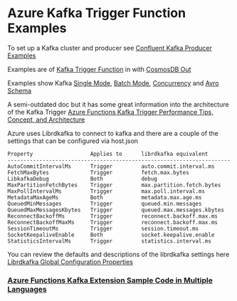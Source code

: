 # Azure Kafka Trigger Function Examples

To set up a Kafka cluster and producer see [Confluent Kafka Producer Examples](https://github.com/VinnyBonner/ConfluentKafkaProducerExample)

Examples are of [Kafka Trigger Function](https://docs.microsoft.com/en-us/azure/azure-functions/functions-bindings-kafka-trigger?tabs=in-process%2Cconfluent&pivots=programming-language-csharp) in with [CosmosDB Out](https://docs.microsoft.com/en-us/azure/azure-functions/functions-bindings-cosmosdb-v2-output?tabs=in-process%2Cfunctionsv2&pivots=programming-language-csharp)

Examples show Kafka [Single Mode](https://github.com/VinnyBonner/AzureKafkaTriggerFunctionExamples/tree/main/SingleMode), [Batch Mode](https://github.com/VinnyBonner/AzureKafkaTriggerFunctionExamples/tree/main/BatchMode), [Concurrency](https://github.com/VinnyBonner/AzureKafkaTriggerFunctionExamples/tree/main/ConcurrencyMode) and [Avro Schema](https://github.com/VinnyBonner/AzureKafkaTriggerFunctionExamples/tree/main/Avro)

A semi-outdated doc but it has some great information into the architecture of the Kafka Trigger [Azure Functions Kafka Trigger Performance Tips, Concept, and Architecture](https://tsuyoshiushio.medium.com/azure-functions-kafka-trigger-performance-tips-concept-and-architecture-ec94a31d8b93)

Azure uses Librdkafka to connect to kafka and there are a couple of the settings that can be configured via host.json

```
Property                  Applies to      librdkafka equivalent
----------------------------------------------------------------------
AutoCommitIntervalMs      Trigger         auto.commit.interval.ms
FetchMaxBytes             Trigger         fetch.max.bytes
LibkafkaDebug             Both            debug
MaxPartitionFetchBytes    Trigger         max.partition.fetch.bytes
MaxPollIntervalMs         Trigger         max.poll.interval.ms
MetadataMaxAgeMs          Both            metadata.max.age.ms
QueuedMinMessages         Trigger         queued.min.messages
QueuedMaxMessagesKbytes   Trigger         queued.max.messages.kbytes
ReconnectBackoffMs        Trigger         reconnect.backoff.max.ms
ReconnectBackoffMaxMs     Trigger         reconnect.backoff.max.ms
SessionTimeoutMs          Trigger         session.timeout.ms
SocketKeepaliveEnable     Both            socket.keepalive.enable
StatisticsIntervalMs      Trigger         statistics.interval.ms
```

You can review the defaults and descriptions of the librdkafka settings here [Librdkafka Global Configuration Properties](https://docs.confluent.io/platform/current/clients/librdkafka/html/md_CONFIGURATION.html)

### [Azure Functions Kafka Extension Sample Code in Multiple Languages](https://github.com/Azure/azure-functions-kafka-extension/tree/dev/samples)
